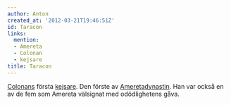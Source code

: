```yaml
---
author: Anton
created_at: '2012-03-21T19:46:51Z'
id: Taracon
links:
  mention:
  - Amer­eta­
  - Colonan
  - kejsare
title: Taracon
---
```


[Colonans] första [kejsare]. Den förste av [Amer­eta­dynastin]. Han var också en av de fem som
Amer­eta välsignat med odödlighetens gåva.

  [Colonans]: Colonan
  [kejsare]: kejsare
  [Amer­eta­dynastin]: Amereta
